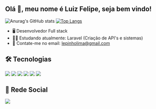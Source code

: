 ## Olá 👦, meu nome é Luiz Felipe, seja bem vindo!


![Anurag's GitHub stats](https://github-readme-stats.vercel.app/api?username=luizflm&show_icons=true&theme=tokyonight&card_width=390px&line_height=20)
[![Top Langs](https://github-readme-stats.vercel.app/api/top-langs/?username=luizflm&layout=compact&card_width=390px&line_height=20&theme=tokyonight)](https://github.com/luizflm/github-readme-stats)

- 🖥️ Desenvolvedor Full stack
- 👨‍🎓 Estudando atualmente: Laravel (Criação de API's e sistemas)
- 📧 Contate-me no email: lepinholima@gmail.com

<h2>🛠️ Tecnologias</h2>
<div style="display:inline-block">
  <img src="https://img.shields.io/badge/PHP-777BB4?style=for-the-badge&logo=php&logoColor=white">
  <img src="https://img.shields.io/badge/Laravel-FF2D20?style=for-the-badge&logo=laravel&logoColor=white">
  <img src="https://img.shields.io/badge/MySQL-00000F?style=for-the-badge&logo=mysql&logoColor=white">
  <img src="https://img.shields.io/badge/JavaScript-F7DF1E?style=for-the-badge&logo=javascript&logoColor=black">
  <img src="https://img.shields.io/badge/HTML5-E34F26?style=for-the-badge&logo=html5&logoColor=white">
  <img src="https://img.shields.io/badge/CSS3-1572B6?style=for-the-badge&logo=css3&logoColor=white">
 </div>
 

 <h2>👦 Rede Social</h2>
 <div style="display:inline-block">
  <a href="https://www.linkedin.com/in/luiz-felipe-de-lima/" target="_blank">
     <img src="https://img.shields.io/badge/LinkedIn-0077B5?style=for-the-badge&logo=linkedin&logoColor=white">
  </a>
 </div>
  
